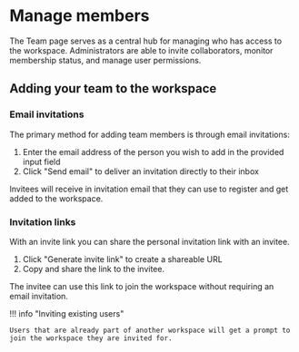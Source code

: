 # Manage members

The Team page serves as a central hub for managing who has access to the workspace. Administrators
are able to invite collaborators, monitor membership status, and manage user permissions.

## Adding your team to the workspace

### Email invitations

The primary method for adding team members is through email invitations:

1. Enter the email address of the person you wish to add in the provided input field
2. Click "Send email" to deliver an invitation directly to their inbox

Invitees will receive in invitation email that they can use to register and get added to the
workspace.

### Invitation links

With an invite link you can share the personal invitation link with an invitee.

1. Click "Generate invite link" to create a shareable URL
2. Copy and share the link to the invitee.

The invitee can use this link to join the workspace without requiring an email invitation.

<!-- dprint-ignore-start -->

!!! info "Inviting existing users"

    Users that are already part of another workspace will get a prompt to join the workspace they are invited for.

<!-- dprint-ignore-end -->
